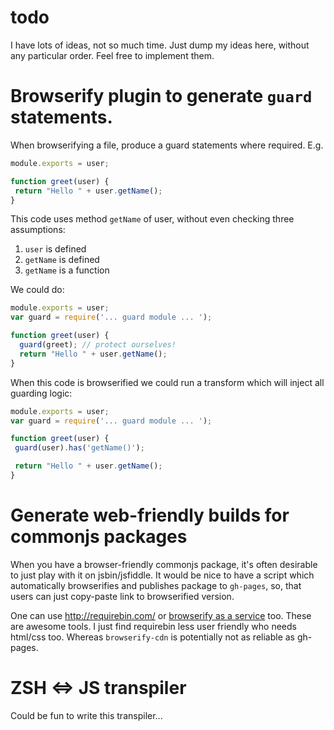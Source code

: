 # todo

I have lots of ideas, not so much time. Just dump my ideas here, without any particular order. Feel free to implement them.

# Browserify plugin to generate `guard` statements.

When browserifying a file, produce a guard statements where required. E.g.

``` javascript
module.exports = user;

function greet(user) {
 return "Hello " + user.getName();
}
```

This code uses method `getName` of user, without even checking three assumptions:

1. `user` is defined
2. `getName` is defined
3. `getName` is a function

We could do:

``` javascript
module.exports = user;
var guard = require('... guard module ... ');

function greet(user) {
  guard(greet); // protect ourselves!
  return "Hello " + user.getName();
}
```

When this code is browserified we could run a transform which will inject all guarding logic:

``` javascript
module.exports = user;
var guard = require('... guard module ... ');

function greet(user) {
 guard(user).has('getName()');

 return "Hello " + user.getName();
}
```

# Generate web-friendly builds for commonjs packages

When you have a browser-friendly commonjs package, it's often desirable to just play with it
on jsbin/jsfiddle. It would be nice to have a script which automatically browserifies and
publishes package to `gh-pages`, so, that users can just copy-paste link to browserified
version.

One can use http://requirebin.com/ or [browserify as a service](https://github.com/jesusabdullah/browserify-cdn) too.
These are awesome tools. I just find requirebin less user friendly who needs html/css too. 
Whereas `browserify-cdn` is potentially not as reliable as gh-pages.

# ZSH <=> JS transpiler
Could be fun to write this transpiler...
